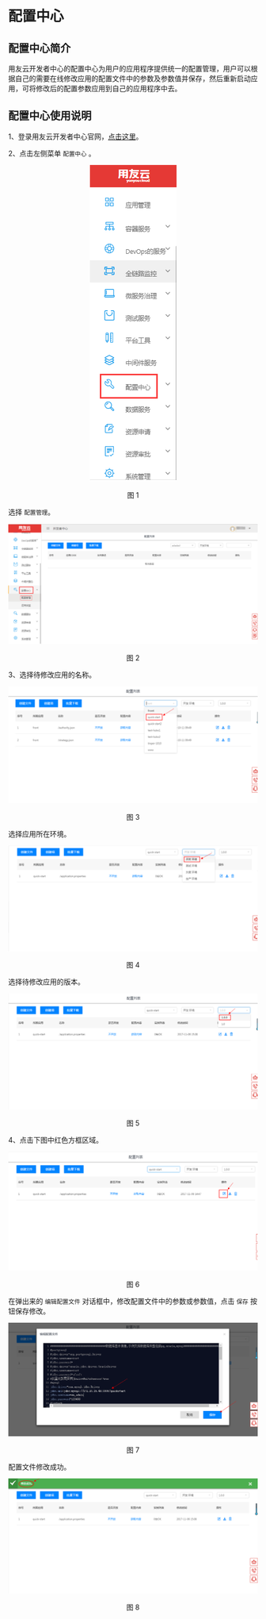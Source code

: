 # 配置中心

## 配置中心简介 

用友云开发者中心的配置中心为用户的应用程序提供统一的配置管理，用户可以根据自己的需要在线修改应用的配置文件中的参数及参数值并保存，然后重新启动应用，可将修改后的配置参数应用到自己的应用程序中去。

## 配置中心使用说明

1、登录用友云开发者中心官网，[点击这里](https://developer.yonyoucloud.com)。

2、点击左侧菜单 `配置中心` 。
<div align=center>
<img src="/articles/cloud/3-/images/config/1.png"/>
</div>
<p align="center">图 1</p>

选择 `配置管理`。
<div align=center>
<img src="/articles/cloud/3-/images/config/2.png"/>
</div>
<p align="center">图 2</p>

3、选择待修改应用的名称。
<div align=center>
<img src="/articles/cloud/3-/images/config/3.png"/>
</div>
<p align="center">图 3</p>

选择应用所在环境。
<div align=center>
<img src="/articles/cloud/3-/images/config/4.png"/>
</div>
<p align="center">图 4</p>

选择待修改应用的版本。
<div align=center>
<img src="/articles/cloud/3-/images/config/5.png"/>
</div>
<p align="center">图 5</p>


4、点击下图中红色方框区域。
<div align=center>
<img src="/articles/cloud/3-/images/config/6.png"/>
</div>
<p align="center">图 6</p>

在弹出来的 `编辑配置文件` 对话框中，修改配置文件中的参数或参数值，点击 `保存` 按钮保存修改。
<div align=center>
<img src="/articles/cloud/3-/images/config/7.png"/>
</div>
<p align="center">图 7</p>

配置文件修改成功。
<div align=center>
<img src="/articles/cloud/3-/images/config/8.png"/>
</div>
<p align="center">图 8</p>
